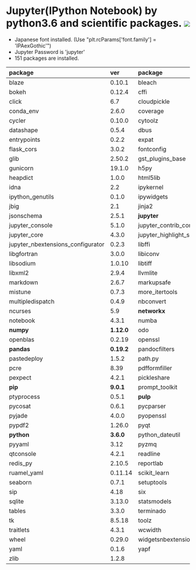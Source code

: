 Jupyter(IPython Notebook) by python3.6 and scientific packages. [![](https://badge.imagelayers.io/tsutomu7/jupyter:latest.svg)](https://imagelayers.io/?images=tsutomu7/jupyter:latest)
======

- Japanese font installed. (Use "plt.rcParams['font.family'] = 'IPAexGothic'")
- Jupyter Password is 'jupyter'
- 151 packages are installed.

package|ver|package|ver|package|ver
:--|:--|:--|:--|:--|:--
blaze|0.10.1|bleach|1.5.0|blist|1.3.6
bokeh|0.12.4|cffi|1.9.1|chest|0.2.3
click|6.7|cloudpickle|0.2.2|**conda**|**4.2.13**
conda_env|2.6.0|coverage|4.2|cryptography|1.7.1
cycler|0.10.0|cytoolz|0.8.2|dask|0.13.0
datashape|0.5.4|dbus|1.10.10|decorator|4.0.11
entrypoints|0.2.2|expat|2.1.0|**flask**|**0.12**
flask_cors|3.0.2|fontconfig|2.12.1|freetype|2.5.5
glib|2.50.2|gst_plugins_base|1.8.0|gstreamer|1.8.0
gunicorn|19.1.0|h5py|2.6.0|hdf5|1.8.17
heapdict|1.0.0|html5lib|0.999|icu|54.1
idna|2.2|ipykernel|4.5.2|**ipython**|**5.2.2**
ipython_genutils|0.1.0|ipywidgets|5.2.2|itsdangerous|0.24
jbig|2.1|jinja2|2.9.5|jpeg|9b
jsonschema|2.5.1|**jupyter**|**1.0.0**|jupyter_client|4.4.0
jupyter_console|5.1.0|jupyter_contrib_core|0.3.0|jupyter_contrib_nbextensions|0.2.4
jupyter_core|4.3.0|jupyter_highlight_selected_word|0.0.7|jupyter_latex_envs|1.3.7.1
jupyter_nbextensions_configurator|0.2.3|libffi|3.2.1|libgcc|5.2.0
libgfortran|3.0.0|libiconv|1.14|libpng|1.6.27
libsodium|1.0.10|libtiff|4.0.6|libxcb|1.12
libxml2|2.9.4|llvmlite|0.16.0|locket|0.2.0
markdown|2.6.7|markupsafe|0.23|**matplotlib**|**2.0.0**
mistune|0.7.3|more_itertools|2.2|mpmath|0.19
multipledispatch|0.4.9|nbconvert|5.1.1|nbformat|4.2.0
ncurses|5.9|**networkx**|**1.11**|nomkl|1.0
notebook|4.3.1|numba|0.31.0|numexpr|2.6.2
**numpy**|**1.12.0**|odo|0.5.0|olefile|0.44
openblas|0.2.19|openssl|1.0.2k|ortoolpy|0.1.14
**pandas**|**0.19.2**|pandocfilters|1.4.1|partd|0.3.7
pastedeploy|1.5.2|path.py|10.1|patsy|0.4.1
pcre|8.39|pdfformfiller|0.4|pdfrw|0.3
pexpect|4.2.1|pickleshare|0.7.4|pillow|4.0.0
**pip**|**9.0.1**|prompt_toolkit|1.0.9|psutil|5.1.3
ptyprocess|0.5.1|**pulp**|**1.6.2**|pyasn1|0.1.9
pycosat|0.6.1|pycparser|2.17|pygments|2.2.0
pyjade|4.0.0|pyopenssl|16.2.0|pyparsing|2.1.4
pypdf2|1.26.0|pyqt|5.6.0|pytables|3.3.0
**python**|**3.6.0**|python_dateutil|2.6.0|pytz|2016.10
pyyaml|3.12|pyzmq|16.0.2|qt|5.6.2
qtconsole|4.2.1|readline|6.2|redis|3.2.0
redis_py|2.10.5|reportlab|3.3.0|requests|2.13.0
ruamel_yaml|0.11.14|scikit_learn|0.18.1|**scipy**|**0.18.1**
seaborn|0.7.1|setuptools|27.2.0|simplegeneric|0.8.1
sip|4.18|six|1.10.0|sqlalchemy|1.1.5
sqlite|3.13.0|statsmodels|0.8.0|**sympy**|**1.0**
tables|3.3.0|terminado|0.6|testpath|0.3
tk|8.5.18|toolz|0.8.2|tornado|4.4.2
traitlets|4.3.1|wcwidth|0.1.7|werkzeug|0.11.15
wheel|0.29.0|widgetsnbextension|1.2.6|xz|5.2.2
yaml|0.1.6|yapf|0.16.0|zeromq|4.1.5
zlib|1.2.8|
